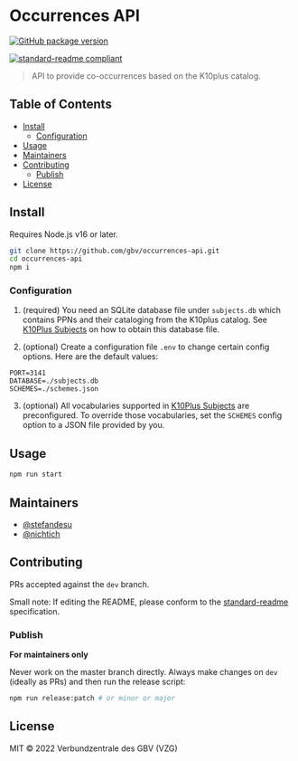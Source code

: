 # Occurrences API

<!-- [![Test](https://github.com/gbv/jskos-server/actions/workflows/test.yml/badge.svg)](https://github.com/gbv/jskos-server/actions/workflows/test.yml) -->
[![GitHub package version](https://img.shields.io/github/package-json/v/gbv/occurrences-api.svg?label=version)](https://github.com/gbv/occurrences-api)
<!-- [![Uptime Robot status](https://img.shields.io/uptimerobot/status/m780815088-08758d5c5193e7b25236cfd7.svg?label=%2Fapi%2F)](https://stats.uptimerobot.com/qZQx1iYZY/780815088) -->
[![standard-readme compliant](https://img.shields.io/badge/readme%20style-standard-brightgreen.svg)](https://github.com/RichardLitt/standard-readme)

> API to provide co-occurrences based on the K10plus catalog.

## Table of Contents <!-- omit in toc -->
- [Install](#install)
  - [Configuration](#configuration)
- [Usage](#usage)
- [Maintainers](#maintainers)
- [Contributing](#contributing)
  - [Publish](#publish)
- [License](#license)

## Install

Requires Node.js v16 or later.

```bash
git clone https://github.com/gbv/occurrences-api.git
cd occurrences-api
npm i
```

### Configuration

<!-- TODO: Make it easier to provide the database file. -->
1. (required) You need an SQLite database file under `subjects.db` which contains PPNs and their cataloging from the K10plus catalog. See [K10Plus Subjects] on how to obtain this database file.

2. (optional) Create a configuration file `.env` to change certain config options. Here are the default values:

```env
PORT=3141
DATABASE=./subjects.db
SCHEMES=./schemes.json
```

3. (optional) All vocabularies supported in [K10Plus Subjects] are preconfigured. To override those vocabularies, set the `SCHEMES` config option to a JSON file provided by you.

## Usage

```bash
npm run start
```

## Maintainers

- [@stefandesu](https://github.com/stefandesu)
- [@nichtich](https://github.com/nichtich)

## Contributing

PRs accepted against the `dev` branch.

Small note: If editing the README, please conform to the [standard-readme](https://github.com/RichardLitt/standard-readme) specification.

### Publish
**For maintainers only**

Never work on the master branch directly. Always make changes on `dev` (ideally as PRs) and then run the release script:

```bash
npm run release:patch # or minor or major
```

## License

MIT © 2022 Verbundzentrale des GBV (VZG)

[K10Plus Subjects]: https://github.com/gbv/k10plus-subjects
